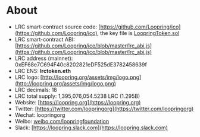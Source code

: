 # About

- LRC smart-contract source code: [https://github.com/Loopring/ico](https://github.com/Loopring/ico), the key file is [LoopringToken.sol](https://github.com/Loopring/ico/blob/master/contracts/LoopringToken.sol)
- LRC smart-contract ABI: [https://github.com/Loopring/ico/blob/master/lrc_abi.js](https://github.com/Loopring/ico/blob/master/lrc_abi.js)
- LRC address (mainnet): 0xEF68e7C694F40c8202821eDF525dE3782458639f
- LRC ENS: **lrctoken.eth**
- LRC logo: [http://loopring.org/assets/img/logo.png](http://loopring.org/assets/img/logo.png)
- LRC decimals: 18
- LRC total supply: 1,395,076,054.5238 LRC (1.295B)
- Website: [https://loopring.org](https://loopring.org)
- Twitter: [https://twitter.com/loopringorg](https://twitter.com/loopringorg)
- Wechat: loopringorg
- Weibo: [weibo.com/loopringfoundation](weibo.com/loopringfoundation)
- Slack: [https://loopring.slack.com](https://loopring.slack.com)
